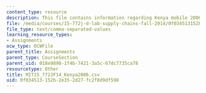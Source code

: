 ```yaml
---
content_type: resource
description: This file contains information regarding Kenya mobile 2006.
file: /media/courses/15-772j-d-lab-supply-chains-fall-2014/0f034513152b2e352d27fc2f8d9df598_MIT15_772JF14_Kenya2006.csv
file_type: text/comma-separated-values
learning_resource_types:
- Assignments
ocw_type: OCWFile
parent_title: Assignments
parent_type: CourseSection
parent_uid: 018e9898-1f4b-7421-3a5c-67dc7735ca78
resourcetype: Other
title: MIT15_772JF14_Kenya2006.csv
uid: 0f034513-152b-2e35-2d27-fc2f8d9df598
---
```

